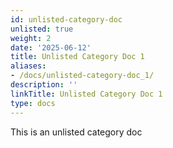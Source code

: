 ```yaml
---
id: unlisted-category-doc
unlisted: true
weight: 2
date: '2025-06-12'
title: Unlisted Category Doc 1
aliases:
- /docs/unlisted-category-doc_1/
description: ''
linkTitle: Unlisted Category Doc 1
type: docs
---
```


This is an unlisted category doc
